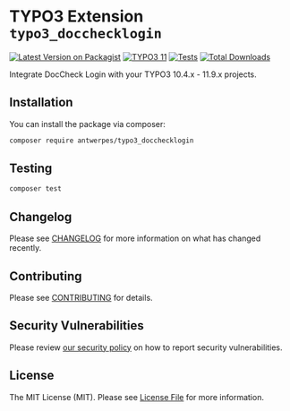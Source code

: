 # TYPO3 Extension `typo3_docchecklogin`

[![Latest Version on Packagist](https://img.shields.io/packagist/v/antwerpes/typo3_docchecklogin.svg?style=flat-square)](https://packagist.org/packages/antwerpes/typo3_docchecklogin)
[![TYPO3 11](https://img.shields.io/badge/TYPO3-11-orange.svg)](https://get.typo3.org/version/11)
[![Tests](https://github.com/antwerpes/typo3_docchecklogin/actions/workflows/run-tests.yml/badge.svg?branch=main)](https://github.com/antwerpes/typo3_docchecklogin/actions/workflows/run-tests.yml)
[![Total Downloads](https://img.shields.io/packagist/dt/antwerpes/typo3_docchecklogin.svg?style=flat-square)](https://packagist.org/packages/antwerpes/typo3_docchecklogin)

Integrate DocCheck Login with your TYPO3 10.4.x - 11.9.x projects.

## Installation

You can install the package via composer:

```bash
composer require antwerpes/typo3_docchecklogin
```

## Testing

```bash
composer test
```

## Changelog

Please see [CHANGELOG](CHANGELOG.md) for more information on what has changed recently.

## Contributing

Please see [CONTRIBUTING](https://github.com/spatie/.github/blob/main/CONTRIBUTING.md) for details.

## Security Vulnerabilities

Please review [our security policy](../../security/policy) on how to report security vulnerabilities.

## License

The MIT License (MIT). Please see [License File](LICENSE.md) for more information.
